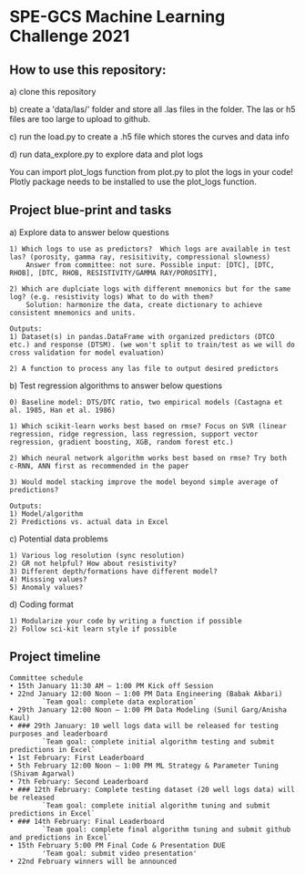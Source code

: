 
# SPE-GCS Machine Learning Challenge 2021

## How to use this repository:
a) clone this repository

b) create a 'data/las/' folder and store all .las files in the folder. The las or h5 files are too large to upload to github.

c) run the load.py to create a .h5 file which stores the curves and data info

d) run data_explore.py to explore data and plot logs

You can import plot_logs function from plot.py to plot the logs in your code! Plotly package needs to be installed to use the plot_logs function.

## Project blue-print and tasks

a) Explore data to answer below questions

    1) Which logs to use as predictors?  Which logs are available in test las? (porosity, gamma ray, resisitivity, compressional slowness) 
        Answer from committee: not sure. Possible input: [DTC], [DTC, RHOB], [DTC, RHOB, RESISTIVITY/GAMMA RAY/POROSITY],
    
    2) Which are duplciate logs with different mnemonics but for the same log? (e.g. resistivity logs) What to do with them?
        Solution: harmonize the data, create dictionary to achieve consistent mnemonics and units.

    Outputs: 
    1) Dataset(s) in pandas.DataFrame with organized predictors (DTCO etc.) and response (DTSM). (we won't split to train/test as we will do cross validation for model evaluation)

    2) A function to process any las file to output desired predictors

b) Test regression algorithms to answer below questions

    0) Baseline model: DTS/DTC ratio, two empirical models (Castagna et al. 1985, Han et al. 1986)

    1) Which scikit-learn works best based on rmse? Focus on SVR (linear regression, ridge regression, lass regression, support vector regression, gradient boosting, XGB, random forest etc.)

    2) Which neural network algorithm works best based on rmse? Try both c-RNN, ANN first as recommended in the paper

    3) Would model stacking improve the model beyond simple average of predictions?

    Outputs:
    1) Model/algorithm 
    2) Predictions vs. actual data in Excel

c) Potential data problems
    
    1) Various log resolution (sync resolution)
    2) GR not helpful? How about resistivity? 
    3) Different depth/formations have different model? 
    4) Misssing values? 
    5) Anomaly values?

d) Coding format

    1) Modularize your code by writing a function if possible
    2) Follow sci-kit learn style if possible
## Project timeline

    Committee schedule
    • 15th January 11:30 AM – 1:00 PM Kick off Session
    • 22nd January 12:00 Noon – 1:00 PM Data Engineering (Babak Akbari)
            `Team goal: complete data exploration`
    • 29th January 12:00 Noon – 1:00 PM Data Modeling (Sunil Garg/Anisha Kaul)
    • ### 29th January: 10 well logs data will be released for testing purposes and leaderboard
            `Team goal: complete initial algorithm testing and submit predictions in Excel`
    • 1st February: First Leaderboard
    • 5th February 12:00 Noon – 1:00 PM ML Strategy & Parameter Tuning (Shivam Agarwal)
    • 7th February: Second Leaderboard
    • ### 12th February: Complete testing dataset (20 well logs data) will be released
            `Team goal: complete initial algorithm tuning and submit predictions in Excel`
    • ### 14th February: Final Leaderboard
            `Team goal: complete final algorithm tuning and submit github and predictions in Excel`
    • 15th February 5:00 PM Final Code & Presentation DUE
            'Team goal: submit video presentation'            
    • 22nd February winners will be announced




